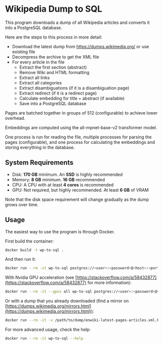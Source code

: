 # Wikipedia Dump to SQL
This program downloads a dump of all Wikipedia articles and converts it into a PostgreSQL database.

Here are the steps to this process in more detail:
- Download the latest dump from https://dumps.wikimedia.org/ or use existing file
- Decompress the archive to get the XML file
- For every article in the file
    - Extract the first section (abstract)
    - Remove Wiki and HTML formatting
    - Extract all links
    - Extract all categories
    - Extract disambiguations (if it is a disambiguation page)
    - Extract redirect (if it is a redirect page)
    - Calculate embedding for title + abstract (if available)
    - Save into a PostgreSQL database

Pages are batched together in groups of 512 (configurable) to achieve lower overhead.

Embeddings are computed using the all-mpnet-base-v2 transformer model.

One process is run for reading the file, multiple processes for parsing the pages (configurable), and one process for calculating the embeddings and storing everything in the database.

## System Requirements
- Disk: **170 GB** minimum. An **SSD** is highly recommended
- Memory: **8 GB** minimum. **16 GB** recommended
- CPU: A CPU with at least **4 cores** is recommended
- GPU: Not required, but highly recommended. At least **6 GB** of VRAM

Note that the disk space requirement will change gradually as the dump grows over time.

## Usage
The easiest way to use the program is through Docker.

First build the container:
```sh
docker build -t wp-to-sql .
```

And then run it:
```sh
docker run --rm -it wp-to-sql postgres://<user>:<password>@<host>:<port>/
```

With Nvidia GPU acceleration (see [https://stackoverflow.com/a/58432877](https://stackoverflow.com/a/58432877) for more information):
```sh
docker run --rm -it --gpus all wp-to-sql postgres://<user>:<password>@<host>:<port>/
```

Or with a dump that you already downloaded (find a mirror on [https://dumps.wikimedia.org/mirrors.html](https://dumps.wikimedia.org/mirrors.html)):
```sh
docker run --rm -it -v /path/to/dump/enwiki-latest-pages-articles.xml.bz2:enwiki-latest-pages-articles.xml.bz2:ro wp-to-sql postgres://<user>:<password>@<host>:<port>/
```

For more advanced usage, check the help:
```sh
docker run --rm -it wp-to-sql --help
```
